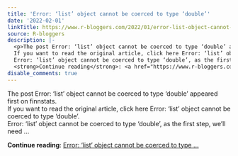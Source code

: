 ```yaml
---
title: 'Error: ‘list’ object cannot be coerced to type ‘double’'
date: '2022-02-01'
linkTitle: https://www.r-bloggers.com/2022/01/error-list-object-cannot-be-coerced-to-type-double/
source: R-bloggers
description: |-
  <p>The post Error: ‘list’ object cannot be coerced to type ‘double’ appeared first on finnstats.<br />
  If you want to read the original article, click here Error: ‘list’ object cannot be coerced to type ‘double’.<br />
  Error: ‘list’ object cannot be coerced to type ‘double’, as the first step, we’ll need ...</p>
  <strong>Continue reading</strong>: <a href="https://www.r-bloggers.com/2022/01/error-list-object-cannot-be-coerced-to-type-double/">Error: ‘list’ object cannot be coerced to type ...
disable_comments: true
---
```

<p>The post Error: ‘list’ object cannot be coerced to type ‘double’ appeared first on finnstats.<br />
If you want to read the original article, click here Error: ‘list’ object cannot be coerced to type ‘double’.<br />
Error: ‘list’ object cannot be coerced to type ‘double’, as the first step, we’ll need ...</p>
<strong>Continue reading</strong>: <a href="https://www.r-bloggers.com/2022/01/error-list-object-cannot-be-coerced-to-type-double/">Error: ‘list’ object cannot be coerced to type ...